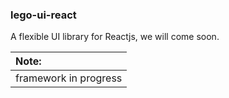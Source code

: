 ### lego-ui-react

A flexible UI library for Reactjs, we will come soon.

| Note:                 |
| :-------------------- |
| framework in progress |
